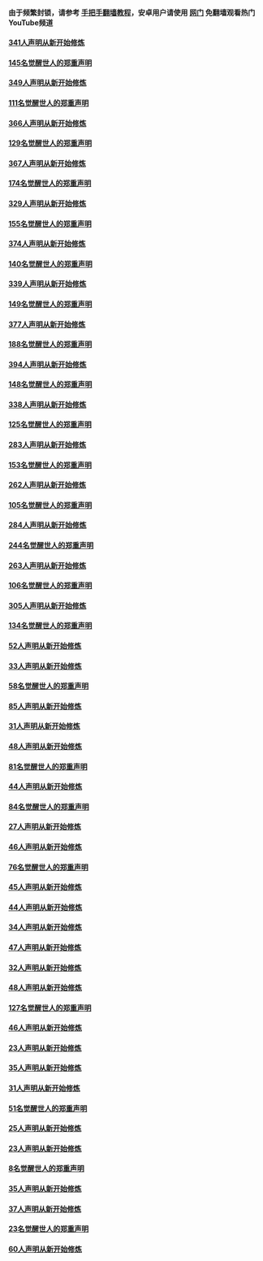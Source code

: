 #### 由于频繁封锁，请参考 [手把手翻墙教程](https://github.com/gfw-breaker/guides/wiki/)，安卓用户请使用 [网门](https://github.com/gfw-breaker/nogfw/blob/master/dl.md?t=06241700) 免翻墙观看热门YouTube频道 

#### [341人声明从新开始修炼](../pages/91/427255.md?t=06241700) 

#### [145名觉醒世人的郑重声明](../pages/91/427254.md?t=06241700) 

#### [349人声明从新开始修炼](../pages/91/426969.md?t=06241700) 

#### [111名觉醒世人的郑重声明](../pages/91/426968.md?t=06241700) 

#### [366人声明从新开始修炼](../pages/91/426737.md?t=06241700) 

#### [129名觉醒世人的郑重声明](../pages/91/426736.md?t=06241700) 

#### [367人声明从新开始修炼](../pages/91/426421.md?t=06241700) 

#### [174名觉醒世人的郑重声明](../pages/91/426420.md?t=06241700) 

#### [329人声明从新开始修炼](../pages/91/426139.md?t=06241700) 

#### [155名觉醒世人的郑重声明](../pages/91/426138.md?t=06241700) 

#### [374人声明从新开始修炼](../pages/91/425811.md?t=06241700) 

#### [140名觉醒世人的郑重声明](../pages/91/425810.md?t=06241700) 

#### [339人声明从新开始修炼](../pages/91/425690.md?t=06241700) 

#### [149名觉醒世人的郑重声明](../pages/91/425689.md?t=06241700) 

#### [377人声明从新开始修炼](../pages/91/424867.md?t=06241700) 

#### [188名觉醒世人的郑重声明](../pages/91/424866.md?t=06241700) 

#### [394人声明从新开始修炼](../pages/91/423914.md?t=06241700) 

#### [148名觉醒世人的郑重声明](../pages/91/423913.md?t=06241700) 

#### [338人声明从新开始修炼](../pages/91/423540.md?t=06241700) 

#### [125名觉醒世人的郑重声明](../pages/91/423539.md?t=06241700) 

#### [283人声明从新开始修炼](../pages/91/423296.md?t=06241700) 

#### [153名觉醒世人的郑重声明](../pages/91/423295.md?t=06241700) 

#### [262人声明从新开始修炼](../pages/91/423004.md?t=06241700) 

#### [105名觉醒世人的郑重声明](../pages/91/423003.md?t=06241700) 

#### [284人声明从新开始修炼](../pages/91/422707.md?t=06241700) 

#### [244名觉醒世人的郑重声明](../pages/91/422706.md?t=06241700) 

#### [263人声明从新开始修炼](../pages/91/422553.md?t=06241700) 

#### [106名觉醒世人的郑重声明](../pages/91/422552.md?t=06241700) 

#### [305人声明从新开始修炼](../pages/91/422153.md?t=06241700) 

#### [134名觉醒世人的郑重声明](../pages/91/422152.md?t=06241700) 

#### [52人声明从新开始修炼](../pages/91/421846.md?t=06241700) 

#### [33人声明从新开始修炼](../pages/91/421804.md?t=06241700) 

#### [58名觉醒世人的郑重声明](../pages/91/421845.md?t=06241700) 

#### [85人声明从新开始修炼](../pages/91/421769.md?t=06241700) 

#### [31人声明从新开始修炼](../pages/91/421763.md?t=06241700) 

#### [48人声明从新开始修炼](../pages/91/421605.md?t=06241700) 

#### [81名觉醒世人的郑重声明](../pages/91/421656.md?t=06241700) 

#### [44人声明从新开始修炼](../pages/91/421544.md?t=06241700) 

#### [84名觉醒世人的郑重声明](../pages/91/421543.md?t=06241700) 

#### [27人声明从新开始修炼](../pages/91/421465.md?t=06241700) 

#### [46人声明从新开始修炼](../pages/91/421454.md?t=06241700) 

#### [76名觉醒世人的郑重声明](../pages/91/421453.md?t=06241700) 

#### [45人声明从新开始修炼](../pages/91/421452.md?t=06241700) 

#### [44人声明从新开始修炼](../pages/91/421422.md?t=06241700) 

#### [34人声明从新开始修炼](../pages/91/421322.md?t=06241700) 

#### [47人声明从新开始修炼](../pages/91/421264.md?t=06241700) 

#### [32人声明从新开始修炼](../pages/91/421225.md?t=06241700) 

#### [48人声明从新开始修炼](../pages/91/421202.md?t=06241700) 

#### [127名觉醒世人的郑重声明](../pages/91/421224.md?t=06241700) 

#### [46人声明从新开始修炼](../pages/91/421203.md?t=06241700) 

#### [23人声明从新开始修炼](../pages/91/421138.md?t=06241700) 

#### [35人声明从新开始修炼](../pages/91/421122.md?t=06241700) 

#### [31人声明从新开始修炼](../pages/91/421081.md?t=06241700) 

#### [51名觉醒世人的郑重声明](../pages/91/421080.md?t=06241700) 

#### [25人声明从新开始修炼](../pages/91/421020.md?t=06241700) 

#### [23人声明从新开始修炼](../pages/91/420884.md?t=06241700) 

#### [8名觉醒世人的郑重声明](../pages/91/420883.md?t=06241700) 

#### [35人声明从新开始修炼](../pages/91/420809.md?t=06241700) 

#### [37人声明从新开始修炼](../pages/91/420766.md?t=06241700) 

#### [23名觉醒世人的郑重声明](../pages/91/420765.md?t=06241700) 

#### [60人声明从新开始修炼](../pages/91/420727.md?t=06241700) 

